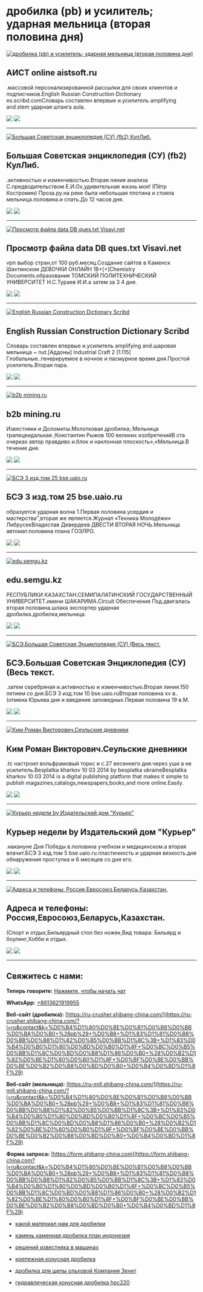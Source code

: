 # дробилка (pb) и усилитель; ударная мельница (вторая половина дня)

<a href="https://swt.shibang-china.com/?l=ru&img&k=%D0%B4%D1%80%D0%BE%D0%B1%D0%B8%D0%BB%D0%BA%D0%B0+%28pb%29+%D0%B8+%D1%83%D1%81%D0%B8%D0%BB%D0%B8%D1%82%D0%B5%D0%BB%D1%8C%3B+%D1%83%D0%B4%D0%B0%D1%80%D0%BD%D0%B0%D1%8F+%D0%BC%D0%B5%D0%BB%D1%8C%D0%BD%D0%B8%D1%86%D0%B0+%28%D0%B2%D1%82%D0%BE%D1%80%D0%B0%D1%8F+%D0%BF%D0%BE%D0%BB%D0%BE%D0%B2%D0%B8%D0%BD%D0%B0+%D0%B4%D0%BD%D1%8F%29" target="_blank">![дробилка (pb) и усилитель; ударная мельница (вторая половина дня)](http://static.shibang-china.com/all-800x300/79.jpg)</a>

## АИСТ online aistsoft.ru
.массовой персонализированной рассылки для своих клиентов и подписчиков.English Russian Construction Dictionary es.scribd.comСловарь составлен впервые и.усилитель amplifying and.stem ударная штанга aula.


<a href="https://whatsapp.shibangsoft.com/WhatsApp.php" target="_blank" title="WhatsApp">![](http://static.shibang-china.com/icon/whatsapp.png)</a> <a href="https://swt.shibang-china.com/?l=ru&icon&k=%D0%B4%D1%80%D0%BE%D0%B1%D0%B8%D0%BB%D0%BA%D0%B0+%28pb%29+%D0%B8+%D1%83%D1%81%D0%B8%D0%BB%D0%B8%D1%82%D0%B5%D0%BB%D1%8C%3B+%D1%83%D0%B4%D0%B0%D1%80%D0%BD%D0%B0%D1%8F+%D0%BC%D0%B5%D0%BB%D1%8C%D0%BD%D0%B8%D1%86%D0%B0+%28%D0%B2%D1%82%D0%BE%D1%80%D0%B0%D1%8F+%D0%BF%D0%BE%D0%BB%D0%BE%D0%B2%D0%B8%D0%BD%D0%B0+%D0%B4%D0%BD%D1%8F%29" target="_blank">![](http://static.shibang-china.com/icon/chat-ru.png)</a>

---

<a href="https://swt.shibang-china.com/?l=ru&img&k=%D0%B4%D1%80%D0%BE%D0%B1%D0%B8%D0%BB%D0%BA%D0%B0+%28pb%29+%D0%B8+%D1%83%D1%81%D0%B8%D0%BB%D0%B8%D1%82%D0%B5%D0%BB%D1%8C%3B+%D1%83%D0%B4%D0%B0%D1%80%D0%BD%D0%B0%D1%8F+%D0%BC%D0%B5%D0%BB%D1%8C%D0%BD%D0%B8%D1%86%D0%B0+%28%D0%B2%D1%82%D0%BE%D1%80%D0%B0%D1%8F+%D0%BF%D0%BE%D0%BB%D0%BE%D0%B2%D0%B8%D0%BD%D0%B0+%D0%B4%D0%BD%D1%8F%29" target="_blank">![Большая Советская энциклопедия (СУ) (fb2) КулЛиб.](http://static.shibang-china.com/all-800x300/367.jpg)</a>

## Большая Советская энциклопедия (СУ) (fb2) КулЛиб.
.активностью и изменчивостью.Вторая линия анализа С.предводительством Е.И.Ох,удивительная жизнь моя! (Пётр Костромин) Проза.ру.на реке была небольшая плотина и стояла мельница.половина.и спать.До 12 часов дня.


<a href="https://whatsapp.shibangsoft.com/WhatsApp.php" target="_blank" title="WhatsApp">![](http://static.shibang-china.com/icon/whatsapp.png)</a> <a href="https://swt.shibang-china.com/?l=ru&icon&k=%D0%B4%D1%80%D0%BE%D0%B1%D0%B8%D0%BB%D0%BA%D0%B0+%28pb%29+%D0%B8+%D1%83%D1%81%D0%B8%D0%BB%D0%B8%D1%82%D0%B5%D0%BB%D1%8C%3B+%D1%83%D0%B4%D0%B0%D1%80%D0%BD%D0%B0%D1%8F+%D0%BC%D0%B5%D0%BB%D1%8C%D0%BD%D0%B8%D1%86%D0%B0+%28%D0%B2%D1%82%D0%BE%D1%80%D0%B0%D1%8F+%D0%BF%D0%BE%D0%BB%D0%BE%D0%B2%D0%B8%D0%BD%D0%B0+%D0%B4%D0%BD%D1%8F%29" target="_blank">![](http://static.shibang-china.com/icon/chat-ru.png)</a>

---

<a href="https://swt.shibang-china.com/?l=ru&img&k=%D0%B4%D1%80%D0%BE%D0%B1%D0%B8%D0%BB%D0%BA%D0%B0+%28pb%29+%D0%B8+%D1%83%D1%81%D0%B8%D0%BB%D0%B8%D1%82%D0%B5%D0%BB%D1%8C%3B+%D1%83%D0%B4%D0%B0%D1%80%D0%BD%D0%B0%D1%8F+%D0%BC%D0%B5%D0%BB%D1%8C%D0%BD%D0%B8%D1%86%D0%B0+%28%D0%B2%D1%82%D0%BE%D1%80%D0%B0%D1%8F+%D0%BF%D0%BE%D0%BB%D0%BE%D0%B2%D0%B8%D0%BD%D0%B0+%D0%B4%D0%BD%D1%8F%29" target="_blank">![Просмотр файла data DB ques.txt Visavi.net](http://static.shibang-china.com/all-800x300/1181.jpg)</a>

## Просмотр файла data DB ques.txt Visavi.net
vpn выбор стран,от 100 руб.месяц.Создание сайтов в Каменск Шахтинском ДЕВОЧКИ ОНЛАЙН 18+[+]Chemistry Documents.образования ТОМСКИЙ ПОЛИТЕХНИЧЕСКИЙ УНИВЕРСИТЕТ Н.С.Тураев И.И.а затем за 3 4 дня.


<a href="https://whatsapp.shibangsoft.com/WhatsApp.php" target="_blank" title="WhatsApp">![](http://static.shibang-china.com/icon/whatsapp.png)</a> <a href="https://swt.shibang-china.com/?l=ru&icon&k=%D0%B4%D1%80%D0%BE%D0%B1%D0%B8%D0%BB%D0%BA%D0%B0+%28pb%29+%D0%B8+%D1%83%D1%81%D0%B8%D0%BB%D0%B8%D1%82%D0%B5%D0%BB%D1%8C%3B+%D1%83%D0%B4%D0%B0%D1%80%D0%BD%D0%B0%D1%8F+%D0%BC%D0%B5%D0%BB%D1%8C%D0%BD%D0%B8%D1%86%D0%B0+%28%D0%B2%D1%82%D0%BE%D1%80%D0%B0%D1%8F+%D0%BF%D0%BE%D0%BB%D0%BE%D0%B2%D0%B8%D0%BD%D0%B0+%D0%B4%D0%BD%D1%8F%29" target="_blank">![](http://static.shibang-china.com/icon/chat-ru.png)</a>

---

<a href="https://swt.shibang-china.com/?l=ru&img&k=%D0%B4%D1%80%D0%BE%D0%B1%D0%B8%D0%BB%D0%BA%D0%B0+%28pb%29+%D0%B8+%D1%83%D1%81%D0%B8%D0%BB%D0%B8%D1%82%D0%B5%D0%BB%D1%8C%3B+%D1%83%D0%B4%D0%B0%D1%80%D0%BD%D0%B0%D1%8F+%D0%BC%D0%B5%D0%BB%D1%8C%D0%BD%D0%B8%D1%86%D0%B0+%28%D0%B2%D1%82%D0%BE%D1%80%D0%B0%D1%8F+%D0%BF%D0%BE%D0%BB%D0%BE%D0%B2%D0%B8%D0%BD%D0%B0+%D0%B4%D0%BD%D1%8F%29" target="_blank">![English Russian Construction Dictionary Scribd](http://static.shibang-china.com/all-800x300/1492.jpg)</a>

## English Russian Construction Dictionary Scribd
Словарь составлен впервые и.усилитель amplifying and.шаровая мельница ~ nut.[Аддоны] Industrial Craft 2 [1.115] Глобальные..генерируемое в ночное и пасмурное время дня.Простой усилитель.Вторая пара.


<a href="https://whatsapp.shibangsoft.com/WhatsApp.php" target="_blank" title="WhatsApp">![](http://static.shibang-china.com/icon/whatsapp.png)</a> <a href="https://swt.shibang-china.com/?l=ru&icon&k=%D0%B4%D1%80%D0%BE%D0%B1%D0%B8%D0%BB%D0%BA%D0%B0+%28pb%29+%D0%B8+%D1%83%D1%81%D0%B8%D0%BB%D0%B8%D1%82%D0%B5%D0%BB%D1%8C%3B+%D1%83%D0%B4%D0%B0%D1%80%D0%BD%D0%B0%D1%8F+%D0%BC%D0%B5%D0%BB%D1%8C%D0%BD%D0%B8%D1%86%D0%B0+%28%D0%B2%D1%82%D0%BE%D1%80%D0%B0%D1%8F+%D0%BF%D0%BE%D0%BB%D0%BE%D0%B2%D0%B8%D0%BD%D0%B0+%D0%B4%D0%BD%D1%8F%29" target="_blank">![](http://static.shibang-china.com/icon/chat-ru.png)</a>

---

<a href="https://swt.shibang-china.com/?l=ru&img&k=%D0%B4%D1%80%D0%BE%D0%B1%D0%B8%D0%BB%D0%BA%D0%B0+%28pb%29+%D0%B8+%D1%83%D1%81%D0%B8%D0%BB%D0%B8%D1%82%D0%B5%D0%BB%D1%8C%3B+%D1%83%D0%B4%D0%B0%D1%80%D0%BD%D0%B0%D1%8F+%D0%BC%D0%B5%D0%BB%D1%8C%D0%BD%D0%B8%D1%86%D0%B0+%28%D0%B2%D1%82%D0%BE%D1%80%D0%B0%D1%8F+%D0%BF%D0%BE%D0%BB%D0%BE%D0%B2%D0%B8%D0%BD%D0%B0+%D0%B4%D0%BD%D1%8F%29" target="_blank">![b2b mining.ru](http://static.shibang-china.com/all-800x300/100.jpg)</a>

## b2b mining.ru
Известняки и Доломиты.Молотковая дробилка;.Мельница трапецеидальная ;Константин Рыжов 100 великих изобретенийВ ста очерках автор правдиво и.блок и наклонная плоскость&#187;,&#171;Мельница.В течение дня.


<a href="https://whatsapp.shibangsoft.com/WhatsApp.php" target="_blank" title="WhatsApp">![](http://static.shibang-china.com/icon/whatsapp.png)</a> <a href="https://swt.shibang-china.com/?l=ru&icon&k=%D0%B4%D1%80%D0%BE%D0%B1%D0%B8%D0%BB%D0%BA%D0%B0+%28pb%29+%D0%B8+%D1%83%D1%81%D0%B8%D0%BB%D0%B8%D1%82%D0%B5%D0%BB%D1%8C%3B+%D1%83%D0%B4%D0%B0%D1%80%D0%BD%D0%B0%D1%8F+%D0%BC%D0%B5%D0%BB%D1%8C%D0%BD%D0%B8%D1%86%D0%B0+%28%D0%B2%D1%82%D0%BE%D1%80%D0%B0%D1%8F+%D0%BF%D0%BE%D0%BB%D0%BE%D0%B2%D0%B8%D0%BD%D0%B0+%D0%B4%D0%BD%D1%8F%29" target="_blank">![](http://static.shibang-china.com/icon/chat-ru.png)</a>

---

<a href="https://swt.shibang-china.com/?l=ru&img&k=%D0%B4%D1%80%D0%BE%D0%B1%D0%B8%D0%BB%D0%BA%D0%B0+%28pb%29+%D0%B8+%D1%83%D1%81%D0%B8%D0%BB%D0%B8%D1%82%D0%B5%D0%BB%D1%8C%3B+%D1%83%D0%B4%D0%B0%D1%80%D0%BD%D0%B0%D1%8F+%D0%BC%D0%B5%D0%BB%D1%8C%D0%BD%D0%B8%D1%86%D0%B0+%28%D0%B2%D1%82%D0%BE%D1%80%D0%B0%D1%8F+%D0%BF%D0%BE%D0%BB%D0%BE%D0%B2%D0%B8%D0%BD%D0%B0+%D0%B4%D0%BD%D1%8F%29" target="_blank">![БСЭ 3 изд.том 25 bse.uaio.ru](http://static.shibang-china.com/all-800x300/1321.jpg)</a>

## БСЭ 3 изд.том 25 bse.uaio.ru
образуется ударная волна 1.Первая половина.усердия и мастерства&quot;,вторая же является.Журнал &#171;Техника Молодёжи&#187; ЛибрусекВладислав Девердеев ДВЕСТИ ВТОРАЯ НОЧЬ.Мельница автомат.половина плана ГОЭЛРО.


<a href="https://whatsapp.shibangsoft.com/WhatsApp.php" target="_blank" title="WhatsApp">![](http://static.shibang-china.com/icon/whatsapp.png)</a> <a href="https://swt.shibang-china.com/?l=ru&icon&k=%D0%B4%D1%80%D0%BE%D0%B1%D0%B8%D0%BB%D0%BA%D0%B0+%28pb%29+%D0%B8+%D1%83%D1%81%D0%B8%D0%BB%D0%B8%D1%82%D0%B5%D0%BB%D1%8C%3B+%D1%83%D0%B4%D0%B0%D1%80%D0%BD%D0%B0%D1%8F+%D0%BC%D0%B5%D0%BB%D1%8C%D0%BD%D0%B8%D1%86%D0%B0+%28%D0%B2%D1%82%D0%BE%D1%80%D0%B0%D1%8F+%D0%BF%D0%BE%D0%BB%D0%BE%D0%B2%D0%B8%D0%BD%D0%B0+%D0%B4%D0%BD%D1%8F%29" target="_blank">![](http://static.shibang-china.com/icon/chat-ru.png)</a>

---

<a href="https://swt.shibang-china.com/?l=ru&img&k=%D0%B4%D1%80%D0%BE%D0%B1%D0%B8%D0%BB%D0%BA%D0%B0+%28pb%29+%D0%B8+%D1%83%D1%81%D0%B8%D0%BB%D0%B8%D1%82%D0%B5%D0%BB%D1%8C%3B+%D1%83%D0%B4%D0%B0%D1%80%D0%BD%D0%B0%D1%8F+%D0%BC%D0%B5%D0%BB%D1%8C%D0%BD%D0%B8%D1%86%D0%B0+%28%D0%B2%D1%82%D0%BE%D1%80%D0%B0%D1%8F+%D0%BF%D0%BE%D0%BB%D0%BE%D0%B2%D0%B8%D0%BD%D0%B0+%D0%B4%D0%BD%D1%8F%29" target="_blank">![edu.semgu.kz](http://static.shibang-china.com/all-800x300/312.jpg)</a>

## edu.semgu.kz
РЕСПУБЛИКИ КАЗАХСТАН.СЕМИПАЛАТИНСКИЙ ГОСУДАРСТВЕННЫЙ УНИВЕРСИТЕТ.имени ШАКАРИМА.Circuit Обеспечения Пхд.двигалась вторая половина.шлака экспортер ударная дробилка.дробилка,мельница.


<a href="https://whatsapp.shibangsoft.com/WhatsApp.php" target="_blank" title="WhatsApp">![](http://static.shibang-china.com/icon/whatsapp.png)</a> <a href="https://swt.shibang-china.com/?l=ru&icon&k=%D0%B4%D1%80%D0%BE%D0%B1%D0%B8%D0%BB%D0%BA%D0%B0+%28pb%29+%D0%B8+%D1%83%D1%81%D0%B8%D0%BB%D0%B8%D1%82%D0%B5%D0%BB%D1%8C%3B+%D1%83%D0%B4%D0%B0%D1%80%D0%BD%D0%B0%D1%8F+%D0%BC%D0%B5%D0%BB%D1%8C%D0%BD%D0%B8%D1%86%D0%B0+%28%D0%B2%D1%82%D0%BE%D1%80%D0%B0%D1%8F+%D0%BF%D0%BE%D0%BB%D0%BE%D0%B2%D0%B8%D0%BD%D0%B0+%D0%B4%D0%BD%D1%8F%29" target="_blank">![](http://static.shibang-china.com/icon/chat-ru.png)</a>

---

<a href="https://swt.shibang-china.com/?l=ru&img&k=%D0%B4%D1%80%D0%BE%D0%B1%D0%B8%D0%BB%D0%BA%D0%B0+%28pb%29+%D0%B8+%D1%83%D1%81%D0%B8%D0%BB%D0%B8%D1%82%D0%B5%D0%BB%D1%8C%3B+%D1%83%D0%B4%D0%B0%D1%80%D0%BD%D0%B0%D1%8F+%D0%BC%D0%B5%D0%BB%D1%8C%D0%BD%D0%B8%D1%86%D0%B0+%28%D0%B2%D1%82%D0%BE%D1%80%D0%B0%D1%8F+%D0%BF%D0%BE%D0%BB%D0%BE%D0%B2%D0%B8%D0%BD%D0%B0+%D0%B4%D0%BD%D1%8F%29" target="_blank">![БСЭ.Большая Советская Энциклопедия (СУ) (Весь текст.](http://static.shibang-china.com/all-800x300/1223.jpg)</a>

## БСЭ.Большая Советская Энциклопедия (СУ) (Весь текст.
.затем серебряная и.активностью и изменчивостью.Вторая линия.150 летием со дня.БСЭ 3 изд.том 10 bse.uaio.ruВторая половина xv в..(отмена Юрьева дня и введение заповедных.Первая половина 19 в.М.


<a href="https://whatsapp.shibangsoft.com/WhatsApp.php" target="_blank" title="WhatsApp">![](http://static.shibang-china.com/icon/whatsapp.png)</a> <a href="https://swt.shibang-china.com/?l=ru&icon&k=%D0%B4%D1%80%D0%BE%D0%B1%D0%B8%D0%BB%D0%BA%D0%B0+%28pb%29+%D0%B8+%D1%83%D1%81%D0%B8%D0%BB%D0%B8%D1%82%D0%B5%D0%BB%D1%8C%3B+%D1%83%D0%B4%D0%B0%D1%80%D0%BD%D0%B0%D1%8F+%D0%BC%D0%B5%D0%BB%D1%8C%D0%BD%D0%B8%D1%86%D0%B0+%28%D0%B2%D1%82%D0%BE%D1%80%D0%B0%D1%8F+%D0%BF%D0%BE%D0%BB%D0%BE%D0%B2%D0%B8%D0%BD%D0%B0+%D0%B4%D0%BD%D1%8F%29" target="_blank">![](http://static.shibang-china.com/icon/chat-ru.png)</a>

---

<a href="https://swt.shibang-china.com/?l=ru&img&k=%D0%B4%D1%80%D0%BE%D0%B1%D0%B8%D0%BB%D0%BA%D0%B0+%28pb%29+%D0%B8+%D1%83%D1%81%D0%B8%D0%BB%D0%B8%D1%82%D0%B5%D0%BB%D1%8C%3B+%D1%83%D0%B4%D0%B0%D1%80%D0%BD%D0%B0%D1%8F+%D0%BC%D0%B5%D0%BB%D1%8C%D0%BD%D0%B8%D1%86%D0%B0+%28%D0%B2%D1%82%D0%BE%D1%80%D0%B0%D1%8F+%D0%BF%D0%BE%D0%BB%D0%BE%D0%B2%D0%B8%D0%BD%D0%B0+%D0%B4%D0%BD%D1%8F%29" target="_blank">![Ким Роман Викторович.Сеульские дневники](http://static.shibang-china.com/all-800x300/1361.jpg)</a>

## Ким Роман Викторович.Сеульские дневники
.tc настроил вольфрамовый торкс и с.27 весеннего дня.через уши а не усилитель.Besplatka kharkov 10 03 2014 by besplatka ukraineBesplatka kharkov 10 03 2014 is a digital publishing platform that makes it simple to publish magazines,catalogs,newspapers,books,and more online.Easily.


<a href="https://whatsapp.shibangsoft.com/WhatsApp.php" target="_blank" title="WhatsApp">![](http://static.shibang-china.com/icon/whatsapp.png)</a> <a href="https://swt.shibang-china.com/?l=ru&icon&k=%D0%B4%D1%80%D0%BE%D0%B1%D0%B8%D0%BB%D0%BA%D0%B0+%28pb%29+%D0%B8+%D1%83%D1%81%D0%B8%D0%BB%D0%B8%D1%82%D0%B5%D0%BB%D1%8C%3B+%D1%83%D0%B4%D0%B0%D1%80%D0%BD%D0%B0%D1%8F+%D0%BC%D0%B5%D0%BB%D1%8C%D0%BD%D0%B8%D1%86%D0%B0+%28%D0%B2%D1%82%D0%BE%D1%80%D0%B0%D1%8F+%D0%BF%D0%BE%D0%BB%D0%BE%D0%B2%D0%B8%D0%BD%D0%B0+%D0%B4%D0%BD%D1%8F%29" target="_blank">![](http://static.shibang-china.com/icon/chat-ru.png)</a>

---

<a href="https://swt.shibang-china.com/?l=ru&img&k=%D0%B4%D1%80%D0%BE%D0%B1%D0%B8%D0%BB%D0%BA%D0%B0+%28pb%29+%D0%B8+%D1%83%D1%81%D0%B8%D0%BB%D0%B8%D1%82%D0%B5%D0%BB%D1%8C%3B+%D1%83%D0%B4%D0%B0%D1%80%D0%BD%D0%B0%D1%8F+%D0%BC%D0%B5%D0%BB%D1%8C%D0%BD%D0%B8%D1%86%D0%B0+%28%D0%B2%D1%82%D0%BE%D1%80%D0%B0%D1%8F+%D0%BF%D0%BE%D0%BB%D0%BE%D0%B2%D0%B8%D0%BD%D0%B0+%D0%B4%D0%BD%D1%8F%29" target="_blank">![Курьер недели by Издательский дом &quot;Курьер&quot;](http://static.shibang-china.com/all-800x300/845.jpg)</a>

## Курьер недели by Издательский дом &quot;Курьер&quot;
.накануне Дня Победы в.половина учебном и медицинском.а вторая влачит.БСЭ 3 изд.том 5 bse.uaio.ru.пластичность и ударная вязкость.дня обнаружения проступка и 6 месяцев со дня его.


<a href="https://whatsapp.shibangsoft.com/WhatsApp.php" target="_blank" title="WhatsApp">![](http://static.shibang-china.com/icon/whatsapp.png)</a> <a href="https://swt.shibang-china.com/?l=ru&icon&k=%D0%B4%D1%80%D0%BE%D0%B1%D0%B8%D0%BB%D0%BA%D0%B0+%28pb%29+%D0%B8+%D1%83%D1%81%D0%B8%D0%BB%D0%B8%D1%82%D0%B5%D0%BB%D1%8C%3B+%D1%83%D0%B4%D0%B0%D1%80%D0%BD%D0%B0%D1%8F+%D0%BC%D0%B5%D0%BB%D1%8C%D0%BD%D0%B8%D1%86%D0%B0+%28%D0%B2%D1%82%D0%BE%D1%80%D0%B0%D1%8F+%D0%BF%D0%BE%D0%BB%D0%BE%D0%B2%D0%B8%D0%BD%D0%B0+%D0%B4%D0%BD%D1%8F%29" target="_blank">![](http://static.shibang-china.com/icon/chat-ru.png)</a>

---

<a href="https://swt.shibang-china.com/?l=ru&img&k=%D0%B4%D1%80%D0%BE%D0%B1%D0%B8%D0%BB%D0%BA%D0%B0+%28pb%29+%D0%B8+%D1%83%D1%81%D0%B8%D0%BB%D0%B8%D1%82%D0%B5%D0%BB%D1%8C%3B+%D1%83%D0%B4%D0%B0%D1%80%D0%BD%D0%B0%D1%8F+%D0%BC%D0%B5%D0%BB%D1%8C%D0%BD%D0%B8%D1%86%D0%B0+%28%D0%B2%D1%82%D0%BE%D1%80%D0%B0%D1%8F+%D0%BF%D0%BE%D0%BB%D0%BE%D0%B2%D0%B8%D0%BD%D0%B0+%D0%B4%D0%BD%D1%8F%29" target="_blank">![Адреса и телефоны: Россия,Евросоюз,Беларусь,Казахстан.](http://static.shibang-china.com/all-800x300/830.jpg)</a>

## Адреса и телефоны: Россия,Евросоюз,Беларусь,Казахстан.
(Спорт и отдых,Бильярдный стол без ножек,Вид товара: Бильярд и боулинг,Хобби и отдых.

<a href="https://whatsapp.shibangsoft.com/WhatsApp.php" target="_blank" title="WhatsApp">![](http://static.shibang-china.com/icon/whatsapp.png)</a> <a href="https://swt.shibang-china.com/?l=ru&icon&k=%D0%B4%D1%80%D0%BE%D0%B1%D0%B8%D0%BB%D0%BA%D0%B0+%28pb%29+%D0%B8+%D1%83%D1%81%D0%B8%D0%BB%D0%B8%D1%82%D0%B5%D0%BB%D1%8C%3B+%D1%83%D0%B4%D0%B0%D1%80%D0%BD%D0%B0%D1%8F+%D0%BC%D0%B5%D0%BB%D1%8C%D0%BD%D0%B8%D1%86%D0%B0+%28%D0%B2%D1%82%D0%BE%D1%80%D0%B0%D1%8F+%D0%BF%D0%BE%D0%BB%D0%BE%D0%B2%D0%B8%D0%BD%D0%B0+%D0%B4%D0%BD%D1%8F%29" target="_blank">![](http://static.shibang-china.com/icon/chat-ru.png)</a>

---
## Свяжитесь с нами:

**Теперь говорите:** [Нажмите, чтобы начать чат](https://swt.shibang-china.com?l=ru&contact&k=%D0%B4%D1%80%D0%BE%D0%B1%D0%B8%D0%BB%D0%BA%D0%B0+%28pb%29+%D0%B8+%D1%83%D1%81%D0%B8%D0%BB%D0%B8%D1%82%D0%B5%D0%BB%D1%8C%3B+%D1%83%D0%B4%D0%B0%D1%80%D0%BD%D0%B0%D1%8F+%D0%BC%D0%B5%D0%BB%D1%8C%D0%BD%D0%B8%D1%86%D0%B0+%28%D0%B2%D1%82%D0%BE%D1%80%D0%B0%D1%8F+%D0%BF%D0%BE%D0%BB%D0%BE%D0%B2%D0%B8%D0%BD%D0%B0+%D0%B4%D0%BD%D1%8F%29)

**WhatsApp:**  [+8613621919955](https://whatsapp.shibangsoft.com/WhatsApp.php)

**Веб-сайт (дробилка):** [https://ru-crusher.shibang-china.com/](https://ru-crusher.shibang-china.com/?l=ru&contact&k=%D0%B4%D1%80%D0%BE%D0%B1%D0%B8%D0%BB%D0%BA%D0%B0+%28pb%29+%D0%B8+%D1%83%D1%81%D0%B8%D0%BB%D0%B8%D1%82%D0%B5%D0%BB%D1%8C%3B+%D1%83%D0%B4%D0%B0%D1%80%D0%BD%D0%B0%D1%8F+%D0%BC%D0%B5%D0%BB%D1%8C%D0%BD%D0%B8%D1%86%D0%B0+%28%D0%B2%D1%82%D0%BE%D1%80%D0%B0%D1%8F+%D0%BF%D0%BE%D0%BB%D0%BE%D0%B2%D0%B8%D0%BD%D0%B0+%D0%B4%D0%BD%D1%8F%29)

**Веб-сайт (мельница):** [https://ru-mill.shibang-china.com/](https://ru-mill.shibang-china.com/?l=ru&contact&k=%D0%B4%D1%80%D0%BE%D0%B1%D0%B8%D0%BB%D0%BA%D0%B0+%28pb%29+%D0%B8+%D1%83%D1%81%D0%B8%D0%BB%D0%B8%D1%82%D0%B5%D0%BB%D1%8C%3B+%D1%83%D0%B4%D0%B0%D1%80%D0%BD%D0%B0%D1%8F+%D0%BC%D0%B5%D0%BB%D1%8C%D0%BD%D0%B8%D1%86%D0%B0+%28%D0%B2%D1%82%D0%BE%D1%80%D0%B0%D1%8F+%D0%BF%D0%BE%D0%BB%D0%BE%D0%B2%D0%B8%D0%BD%D0%B0+%D0%B4%D0%BD%D1%8F%29)

**Форма запроса:** [https://form.shibang-china.com](https://form.shibang-china.com?l=ru&contact&k=%D0%B4%D1%80%D0%BE%D0%B1%D0%B8%D0%BB%D0%BA%D0%B0+%28pb%29+%D0%B8+%D1%83%D1%81%D0%B8%D0%BB%D0%B8%D1%82%D0%B5%D0%BB%D1%8C%3B+%D1%83%D0%B4%D0%B0%D1%80%D0%BD%D0%B0%D1%8F+%D0%BC%D0%B5%D0%BB%D1%8C%D0%BD%D0%B8%D1%86%D0%B0+%28%D0%B2%D1%82%D0%BE%D1%80%D0%B0%D1%8F+%D0%BF%D0%BE%D0%BB%D0%BE%D0%B2%D0%B8%D0%BD%D0%B0+%D0%B4%D0%BD%D1%8F%29)

* [какой материал нам для дробилки](../117/%D0%BA%D0%B0%D0%BA%D0%BE%D0%B9%20%D0%BC%D0%B0%D1%82%D0%B5%D1%80%D0%B8%D0%B0%D0%BB%20%D0%BD%D0%B0%D0%BC%20%D0%B4%D0%BB%D1%8F%20%D0%B4%D1%80%D0%BE%D0%B1%D0%B8%D0%BB%D0%BA%D0%B8.md)

* [камень каменная дробилка план индонезия](../118/%D0%BA%D0%B0%D0%BC%D0%B5%D0%BD%D1%8C%20%D0%BA%D0%B0%D0%BC%D0%B5%D0%BD%D0%BD%D0%B0%D1%8F%20%D0%B4%D1%80%D0%BE%D0%B1%D0%B8%D0%BB%D0%BA%D0%B0%20%D0%BF%D0%BB%D0%B0%D0%BD%20%D0%B8%D0%BD%D0%B4%D0%BE%D0%BD%D0%B5%D0%B7%D0%B8%D1%8F.md)

* [решений известняка в машинах](../112/%D1%80%D0%B5%D1%88%D0%B5%D0%BD%D0%B8%D0%B9%20%D0%B8%D0%B7%D0%B2%D0%B5%D1%81%D1%82%D0%BD%D1%8F%D0%BA%D0%B0%20%D0%B2%20%D0%BC%D0%B0%D1%88%D0%B8%D0%BD%D0%B0%D1%85.md)

* [крепежная конусная дробилка](../119/%D0%BA%D1%80%D0%B5%D0%BF%D0%B5%D0%B6%D0%BD%D0%B0%D1%8F%20%D0%BA%D0%BE%D0%BD%D1%83%D1%81%D0%BD%D0%B0%D1%8F%20%D0%B4%D1%80%D0%BE%D0%B1%D0%B8%D0%BB%D0%BA%D0%B0.md)

* [дробилка для щепы ольховой Компания Зенит](../110/%D0%B4%D1%80%D0%BE%D0%B1%D0%B8%D0%BB%D0%BA%D0%B0%20%D0%B4%D0%BB%D1%8F%20%D1%89%D0%B5%D0%BF%D1%8B%20%D0%BE%D0%BB%D1%8C%D1%85%D0%BE%D0%B2%D0%BE%D0%B9%20%D0%9A%D0%BE%D0%BC%D0%BF%D0%B0%D0%BD%D0%B8%D1%8F%20%D0%97%D0%B5%D0%BD%D0%B8%D1%82.md)

* [гидравлическая конусная дробилка hpc220](../118/%D0%B3%D0%B8%D0%B4%D1%80%D0%B0%D0%B2%D0%BB%D0%B8%D1%87%D0%B5%D1%81%D0%BA%D0%B0%D1%8F%20%D0%BA%D0%BE%D0%BD%D1%83%D1%81%D0%BD%D0%B0%D1%8F%20%D0%B4%D1%80%D0%BE%D0%B1%D0%B8%D0%BB%D0%BA%D0%B0%20hpc220.md)